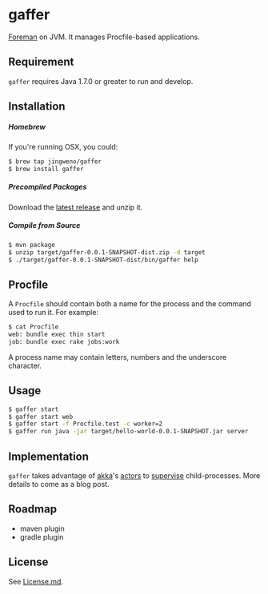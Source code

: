# gaffer

[Foreman](https://github.com/ddollar/foreman) on JVM. It manages Procfile-based applications.

## Requirement

`gaffer` requires Java 1.7.0 or greater to run and develop.

## Installation

##### Homebrew

If you're running OSX, you could:

```sh
$ brew tap jingweno/gaffer
$ brew install gaffer
```

##### Precompiled Packages

Download the [latest release](https://github.com/jingweno/gaffer/releases) and unzip it.

##### Compile from Source

```sh
$ mvn package
$ unzip target/gaffer-0.0.1-SNAPSHOT-dist.zip -d target
$ ./target/gaffer-0.0.1-SNAPSHOT-dist/bin/gaffer help
```

## Procfile

A `Procfile` should contain both a name for the process and the command used to run it.
For example:

```sh
$ cat Procfile
web: bundle exec thin start
job: bundle exec rake jobs:work
```
A process name may contain letters, numbers and the underscore character.

## Usage

```sh
$ gaffer start
$ gaffer start web
$ gaffer start -f Procfile.test -c worker=2
$ gaffer run java -jar target/hello-world-0.0.1-SNAPSHOT.jar server
```

## Implementation

`gaffer` takes advantage of [akka](http://akka.io/)'s [actors](http://en.wikipedia.org/wiki/Actor_model) to [supervise](http://doc.akka.io/docs/akka/snapshot/general/supervision.html) child-processes. More details to come as a blog post.

## Roadmap

* maven plugin
* gradle plugin

## License

See [License.md](https://github.com/jingweno/gaffer/blob/master/LICENSE.md).
